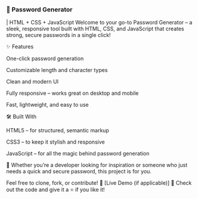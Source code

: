 <h3>🔐 Password Generator</h3> | HTML + CSS + JavaScript
Welcome to your go-to Password Generator – a sleek, responsive tool built with HTML, CSS, and JavaScript that creates strong, secure passwords in a single click!

✨ Features

One-click password generation

Customizable length and character types

Clean and modern UI

Fully responsive – works great on desktop and mobile

Fast, lightweight, and easy to use

🛠️ Built With

HTML5 – for structured, semantic markup

CSS3 – to keep it stylish and responsive

JavaScript – for all the magic behind password generation

🚀 Whether you’re a developer looking for inspiration or someone who just needs a quick and secure password, this project is for you.

Feel free to clone, fork, or contribute!
🔗 [Live Demo (if applicable)]
📂 Check out the code and give it a ⭐ if you like it!

